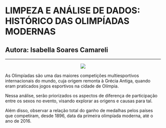 # **LIMPEZA E ANÁLISE DE DADOS: HISTÓRICO DAS OLIMPÍADAS MODERNAS**
## Autora: Isabella Soares Camareli
---

<div align = "center">
<img src = "https://user-images.githubusercontent.com/87881780/134824830-86c13284-a711-4ff6-8478-a5894397db98.jpg" witch = "700px" f>
<div align = "left">
 
As Olimpíadas são uma das maiores competições multiesportivos internacionais do mundo, cuja origem remonta à Grécia Antiga, quando eram praticados jogos esportivos na cidade de Olímpia.

Nessa análise, serão priorizados os aspectos de diferença de participação entre os sexos no evento, visando explorar as origens e causas para tal.

Além disso, observar a relação total do ganho de medalhas pelos países que competiram, desde 1896, data da primeira olimpíada moderna, até o ano de 2016.
